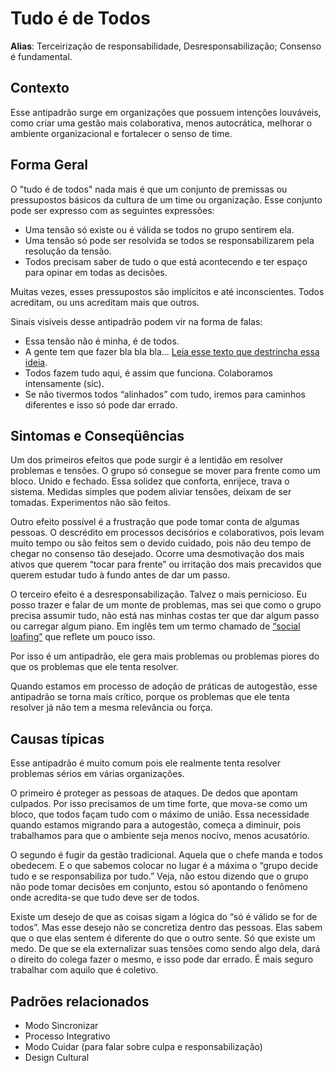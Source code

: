 # Tudo é de Todos

**Alias**: Terceirização de responsabilidade, Desresponsabilização; Consenso é fundamental.

## Contexto

Esse antipadrão surge em organizações que possuem intenções louváveis, como criar uma gestão mais colaborativa, menos autocrática, melhorar o ambiente organizacional e fortalecer o senso de time.

## Forma Geral

O "tudo é de todos" nada mais é que um conjunto de premissas ou pressupostos básicos da cultura de um time ou organização. Esse conjunto pode ser expresso com as seguintes expressões:

* Uma tensão só existe ou é válida se todos no grupo sentirem ela.
* Uma tensão só pode ser resolvida se todos se responsabilizarem pela resolução da tensão.
* Todos precisam saber de tudo o que está acontecendo e ter espaço para opinar em todas as decisões.

Muitas vezes, esses pressupostos são implícitos e até inconscientes. Todos acreditam, ou uns acreditam mais que outros.

Sinais visíveis desse antipadrão podem vir na forma de falas:

* Essa tensão não é minha, é de todos.
* A gente tem que fazer bla bla bla... [Leia esse texto que destrincha essa ideia](https://targetteal.com/pt/blog/a-gente-tem-que/).
* Todos fazem tudo aqui, é assim que funciona. Colaboramos intensamente \(sic\).
* Se não tivermos todos “alinhados” com tudo, iremos para caminhos diferentes e isso só pode dar errado.

## Sintomas e Conseqüências

Um dos primeiros efeitos que pode surgir é a lentidão em resolver problemas e tensões. O grupo só consegue se mover para frente como um bloco. Unido e fechado. Essa solidez que conforta, enrijece, trava o sistema. Medidas simples que podem aliviar tensões, deixam de ser tomadas. Experimentos não são feitos.

Outro efeito possível é a frustração que pode tomar conta de algumas pessoas. O descrédito em processos decisórios e colaborativos, pois levam muito tempo ou são feitos sem o devido cuidado, pois não deu tempo de chegar no consenso tão desejado. Ocorre uma desmotivação dos mais ativos que querem “tocar para frente” ou irritação dos mais precavidos que querem estudar tudo à fundo antes de dar um passo.

O terceiro efeito é a desresponsabilização. Talvez o mais pernicioso. Eu posso trazer e falar de um monte de problemas, mas sei que como o grupo precisa assumir tudo, não está nas minhas costas ter que dar algum passo ou carregar algum piano. Em inglês tem um termo chamado de [“social loafing”](tudo-e-de-todos.md#https://en.wikipedia.org/wiki/Social_loafing) que reflete um pouco isso.

Por isso é um antipadrão, ele gera mais problemas ou problemas piores do que os problemas que ele tenta resolver.

Quando estamos em processo de adoção de práticas de autogestão, esse antipadrão se torna mais crítico, porque os problemas que ele tenta resolver já não tem a mesma relevância ou força.

## Causas típicas

Esse antipadrão é muito comum pois ele realmente tenta resolver problemas sérios em várias organizações.

O primeiro é proteger as pessoas de ataques. De dedos que apontam culpados. Por isso precisamos de um time forte, que mova-se como um bloco, que todos façam tudo com o máximo de união. Essa necessidade quando estamos migrando para a autogestão, começa a diminuir, pois trabalhamos para que o ambiente seja menos nocivo, menos acusatório.

O segundo é fugir da gestão tradicional. Aquela que o chefe manda e todos obedecem. E o que sabemos colocar no lugar é a máxima o “grupo decide tudo e se responsabiliza por tudo.” Veja, não estou dizendo que o grupo não pode tomar decisões em conjunto, estou só apontando o fenômeno onde acredita-se que tudo deve ser de todos.

Existe um desejo de que as coisas sigam a lógica do “só é válido se for de todos”. Mas esse desejo não se concretiza dentro das pessoas. Elas sabem que o que elas sentem é diferente do que o outro sente. Só que existe um medo. De que se ela externalizar suas tensões como sendo algo dela, dará o direito do colega fazer o mesmo, e isso pode dar errado. É mais seguro trabalhar com aquilo que é coletivo.

## Padrões relacionados

* Modo Sincronizar
* Processo Integrativo
* Modo Cuidar \(para falar sobre culpa e responsabilização\)
* Design Cultural

